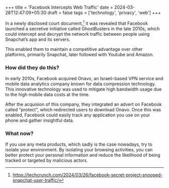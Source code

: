 +++
title = 'Facebook Intercepts Web Traffic'
date = 2024-03-28T12:47:09+05:30
draft = false
tags = ['technology', 'privacy', 'web']
+++


In a newly disclosed court document,[^1] it was revealed that Facebook launched
a secretive initiative called GhostBusters in the late 2010s, which could
intercept and decrypt the network traffic between people using Snapchat’s app
and its servers. 

This enabled them to maintain a competitive advantage over other platforms,
primarily Snapchat, later followed with Youtube and Amazon. 

### How did they do this?

In early 2010s, Facebook acquired Onavo, an Israeli-based VPN service and
mobile data analytics company known for data compression technology. This
innovative technology was used to mitigate high bandwidth usage due to the high
mobile data costs at the time.

After the acquision of this company, they integrated an advert on Facebook
called "protect", which redirected users to download Onavo. Once this was
enabled, Facebook could easily track any application you use on your phone and
gather insightful data.


### What now?

If you use any meta products, which sadly is the case nowadays, try to isolate
your environment. By isolating your browsing activities, you can better protect
your personal information and reduce the likelihood of being tracked or
targeted by malicious actors. 



[^1]: https://techcrunch.com/2024/03/26/facebook-secret-project-snooped-snapchat-user-traffic/

